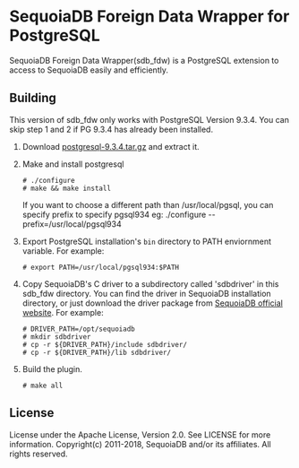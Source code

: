 SequoiaDB Foreign Data Wrapper for PostgreSQL
=============================================
SequoiaDB Foreign Data Wrapper(sdb_fdw) is a PostgreSQL extension to access to SequoiaDB easily and efficiently.


Building
--------
This version of sdb_fdw only works with PostgreSQL Version 9.3.4. You can skip step 1 and 2 if PG 9.3.4 has already been installed.
1. Download [postgresql-9.3.4.tar.gz](https://www.postgresql.org/ftp/source/v9.3.4/) and extract it.

2. Make and install postgresql
    ```
    # ./configure
    # make && make install
    ```
   If you want to choose a different path than /usr/local/pgsql, you can specify prefix to specify pgsql934
eg: ./configure --prefix=/usr/local/pgsql934
3. Export PostgreSQL installation's `bin` directory to PATH enviornment variable. For example:
    ```
    # export PATH=/usr/local/pgsql934:$PATH
    ```
4. Copy SequoiaDB's C driver to a subdirectory called 'sdbdriver' in this sdb_fdw directory. You can find the driver in SequoiaDB installation directory, or just download the driver package from [SequoiaDB official website](http://download.sequoiadb.com/cn/index-cat_id-2). For example:
    ```
    # DRIVER_PATH=/opt/sequoiadb
    # mkdir sdbdriver
    # cp -r ${DRIVER_PATH}/include sdbdriver/
    # cp -r ${DRIVER_PATH}/lib sdbdriver/
    ```
5. Build the plugin.
    ```
    # make all
    ```


License
-------
License under the Apache License, Version 2.0. See LICENSE for more information. Copyright(c) 2011-2018, SequoiaDB and/or its affiliates. All rights reserved.
